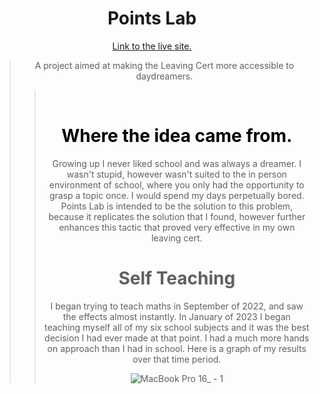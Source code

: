 <h1 align="center">Points Lab</h1>
<p align="center">
  <a href="" align="center">Link to the live site.</a>
</p>

<blockquote align="center">A project aimed at making the Leaving Cert more accessible to daydreamers.<blockquote/>
<br/>
<h1 style="color: black">Where the idea came from.</h1>
Growing up I never liked school and was always a dreamer. I wasn't stupid, however wasn't suited to the in person environment of school, where you only had the opportunity to grasp a topic once. I would spend my days perpetually bored. Points Lab is intended to be the solution to this problem, because it replicates the solution that I found, however further enhances this tactic that proved very effective in my own leaving cert.

<h1 style="font-color: black">Self Teaching</h1>
I began trying to teach maths in September of 2022, and saw the effects almost instantly. In January of 2023 I began teaching myself all of my six school subjects and it was the best decision I had ever made at that point. I had a much more hands on approach than I had in school. Here is a graph of my results over that time period.



![MacBook Pro 16_ - 1](https://github.com/mikeyfennelly1/points-lab/assets/69752449/abac37af-42e0-42d4-b764-8f702301e6c7)
